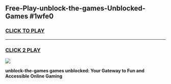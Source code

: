 
## Free-Play-unblock-the-games-Unblocked-Games #1wfe0
<h3>
<a href="https://news.freeplayer.one?title=unblock-the-games&ref=8M">CLICK TO PLAY</a></h3>
<hr>

<h3>
<a href="https://news.freeplayer.one?title=unblock-the-games&ref=8M">CLICK 2 PLAY</a>
  
</h3>

<a href="https://news.freeplayer.one?title=unblock-the-games&ref=8M"><img src="https://clearcache.store/games.png"></a>


**unblock-the-games games unblocked: Your Gateway to Fun and Accessible Online Gaming**
